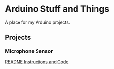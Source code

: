 # Arduino Stuff and Things

A place for my Arduino projects.



## Projects



### Microphone Sensor
[README Instructions and Code](./microphone-sensor/README.md)
